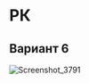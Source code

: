 # РК
## Вариант 6
![Screenshot_3791](https://github.com/user-attachments/assets/e6cbcf4a-63de-40ce-9592-3996e8dfa9f6)
